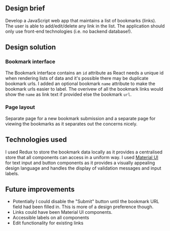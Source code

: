 ## Design brief

Develop a JavaScript web app that maintains a list of bookmarks (links). The user is
able to add/edit/delete any link in the list. The application should only use
front-end technologies (i.e. no backend database!).

## Design solution

### Bookmark interface
The Bookmark interface contains an `id` attribute as React needs a unique id when rendering lists of data and it's possible there may be duplicate bookmark urls.
I added an optional bookmark `name` attribute to make the bookmark urls easier to label. The overivew of all the bookmark links would show the `name` as link text if provided else the bookmark `url`.

### Page layout
Separate page for a new bookmark submission and a separate page for viewing the bookmarks as it separates out the concerns nicely.

## Technologies used
I used Redux to store the bookmark data locally as it provides a centralised store that all components can access in a uniform way.
I used <a href="https://mui.com/material-ui/">Material UI</a> for text input and button components as it provides a visually appealing design language and handles the display of validation messages and input labels.


## Future improvements

- Potentially I could disable the "Submit" button until the bookmark URL field had been filled in. This is more of a design preference though. 
- Links could have been Material UI components.
- Accessible labels on all components
- Edit functionality for existing links
